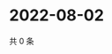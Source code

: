 # 2022-08-02

共 0 条

<!-- BEGIN WEIBO -->
<!-- 最后更新时间 Tue Aug 02 2022 08:32:39 GMT+0800 (China Standard Time) -->

<!-- END WEIBO -->
